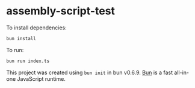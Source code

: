 # assembly-script-test

To install dependencies:

```bash
bun install
```

To run:

```bash
bun run index.ts
```

This project was created using `bun init` in bun v0.6.9. [Bun](https://bun.sh) is a fast all-in-one JavaScript runtime.
